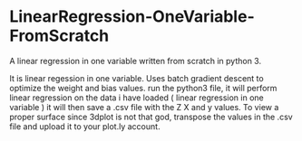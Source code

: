# LinearRegression-OneVariable-FromScratch
A linear regression in one variable written from scratch in python 3. 

It is linear regession in one variable. 
Uses batch gradient descent to optimize the weight and bias values.
run the python3 file, it will perform linear regression on the data i have loaded ( linear regression in one variable ) 
it will then save a .csv file with the Z X and y values.
To view a proper surface since 3dplot is not that god, transpose the values in the .csv file and upload it to your plot.ly account. 
